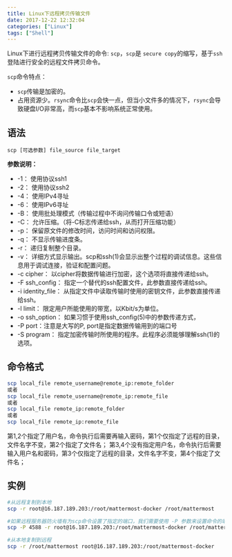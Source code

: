 ```yaml
---
title: Linux下远程拷贝传输文件
date: 2017-12-22 12:32:04
categories: ["Linux"]
tags: ["Shell"]
---
```

Linux下进行远程拷贝传输文件的命令: `scp`，`scp`是 `secure copy`的缩写，基于`ssh`登陆进行安全的远程文件拷贝命令。

<!-- more -->

`scp`命令特点：

- `scp`传输是加密的。
- 占用资源少。`rsync`命令比`scp`会快一点，但当小文件多的情况下，`rsync`会导致硬盘I/O非常高，而`scp`基本不影响系统正常使用。


## 语法
```
scp [可选参数] file_source file_target 
```
**参数说明：**

- -1： 使用协议ssh1
- -2： 使用协议ssh2
- -4： 使用IPv4寻址
- -6： 使用IPv6寻址
- -B： 使用批处理模式（传输过程中不询问传输口令或短语）
- -C： 允许压缩。（将-C标志传递给ssh，从而打开压缩功能）
- -p： 保留原文件的修改时间，访问时间和访问权限。
- -q： 不显示传输进度条。
- -r： 递归复制整个目录。
- -v： 详细方式显示输出。scp和ssh(1)会显示出整个过程的调试信息。这些信息用于调试连接，验证和配置问题。
- -c cipher： 以cipher将数据传输进行加密，这个选项将直接传递给ssh。
- -F ssh_config： 指定一个替代的ssh配置文件，此参数直接传递给ssh。
- -i identity_file： 从指定文件中读取传输时使用的密钥文件，此参数直接传递给ssh。
- -l limit： 限定用户所能使用的带宽，以Kbit/s为单位。
- -o ssh_option： 如果习惯于使用ssh_config(5)中的参数传递方式，
- -P port：注意是大写的P, port是指定数据传输用到的端口号
- -S program： 指定加密传输时所使用的程序。此程序必须能够理解ssh(1)的选项。

## 命令格式

``` bash
scp local_file remote_username@remote_ip:remote_folder 
或者 
scp local_file remote_username@remote_ip:remote_file 
或者 
scp local_file remote_ip:remote_folder 
或者 
scp local_file remote_ip:remote_file 
```
第1,2个指定了用户名，命令执行后需要再输入密码，第1个仅指定了远程的目录，文件名字不变，第2个指定了文件名；
第3,4个没有指定用户名，命令执行后需要输入用户名和密码，第3个仅指定了远程的目录，文件名字不变，第4个指定了文件名；

## 实例

``` bash
#从远程复制到本地
scp -r root@16.187.189.203:/root/mattermost-docker /root/mattermost

#如果远程服务器防火墙有为scp命令设置了指定的端口，我们需要使用 -P 参数来设置命令的端口号
scp -P 4588 -r root@16.187.189.203:/root/mattermost-docker /root/mattermost

#从本地复制到远程
scp -r /root/mattermost root@16.187.189.203:/root/mattermost-docker
```